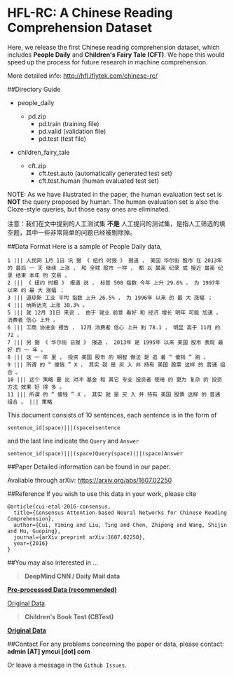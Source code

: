 # HFL-RC: A Chinese Reading Comprehension Dataset

Here, we release the first Chinese reading comprehension dataset, which includes **People Daily** and **Children's Fairy Tale (CFT)**. We hope this would speed up the process for future research in machine comprehension.

More detailed info: http://hfl.iflytek.com/chinese-rc/

##Directory Guide
- people_daily
	- pd.zip
		- pd.train (training file)
		- pd.valid (validation file)
		- pd.test  (test file)

- children_fairy_tale
	- cft.zip
		- cft.test.auto	(automatically generated test set)
		- cft.test.human (human evaluated test set)

NOTE: As we have illustrated in the paper, the human evaluation test set is **NOT** the query proposed by human. The human evaluation set is also the Cloze-style queries, but those easy ones are eliminated.

注意：我们在文中提到的人工测试集 **不是** 人工提问的测试集，是指人工筛选的填空题，其中一些非常简单的问题已经被剔除掉。

##Data Format
Here is a sample of People Daily data,
```
1 ||| 人民网 1月 1日 讯 据 《 纽约 时报 》 报道 ， 美国 华尔街 股市 在 2013年 的 最后 一 天 继续 上涨 ， 和 全球 股市 一样 ， 都 以 最高 纪录 或 接近 最高 纪录 结束 本年 的 交易 。
2 ||| 《 纽约 时报 》 报道 说 ， 标普 500 指数 今年 上升 29.6% ， 为 1997年 以来 的 最 大 涨幅 ；
3 ||| 道琼斯 工业 平均 指数 上升 26.5% ， 为 1996年 以来 的 最 大 涨幅 ；
4 ||| 纳斯达克 上涨 38.3% 。
5 ||| 就 12月 31日 来说 ， 由于 就业 前景 看好 和 经济 增长 明年 可能 加速 ， 消费者 信心 上升 。
6 ||| 工商 协进会 报告 ， 12月 消费者 信心 上升 到 78.1 ， 明显 高于 11月 的 72 。
7 ||| 另 据 《 华尔街 日报 》 报道 ， 2013年 是 1995年 以来 美国 股市 表现 最 好 的 一 年 。
8 ||| 这 一 年 里 ， 投资 美国 股市 的 明智 做法 是 追 着 “ 傻钱 ” 跑 。
9 ||| 所谓 的 “ 傻钱 ” X ， 其实 就 是 买 入 并 持有 美国 股票 这样 的 普通 组合 。
10 ||| 这个 策略 要 比 对冲 基金 和 其它 专业 投资者 使用 的 更为 复杂 的 投资 方法 效果 好 得 多 。
11 ||| 所谓 的 “ 傻钱 ” X ， 其实 就 是 买 入 并 持有 美国 股票 这样 的 普通 组合 。 ||| 策略
```
This document consists of 10 sentences, each sentence is in the form of 
```
sentence_id(space)|||(space)sentence
```
and the last line indicate the `Query` and `Answer`
```
sentence_id(space)|||(space)Query(space)|||(space)Answer
```

##Paper
Detailed information can be found in our paper.

Avaliable through arXiv: https://arxiv.org/abs/1607.02250


##Reference
If you wish to use this data in your work, please cite
```
@article{cui-etal-2016-consensus,
  title={Consensus Attention-based Neural Networks for Chinese Reading Comprehension},
  author={Cui, Yiming and Liu, Ting and Chen, Zhipeng and Wang, Shijin and Hu, Guoping},
  journal={arXiv preprint arXiv:1607.02250},
  year={2016}
}
```

##You may also interested in ...

> **DeepMind CNN / Daily Mail data**

[**Pre-processed Data (recommended)**](http://cs.nyu.edu/~kcho/DMQA/)

[Original Data](https://github.com/deepmind/rc-data)

> **Children's Book Test (CBTest)**

[**Original Data**](http://www.thespermwhale.com/jaseweston/babi/CBTest.tgz)


##Contact
For any problems concerning the paper or data, please contact: **admin [AT] ymcui [dot] com**

Or leave a message in the `Github Issues`.